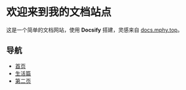 # 欢迎来到我的文档站点

这是一个简单的文档网站，使用 **Docsify** 搭建，灵感来自 [docs.mphy.top](https://docs.mphy.top/)。

## 导航

- [首页](#)
- [生活篇](生活篇/生活篇.md)
- [第二页](./another-page.md)
